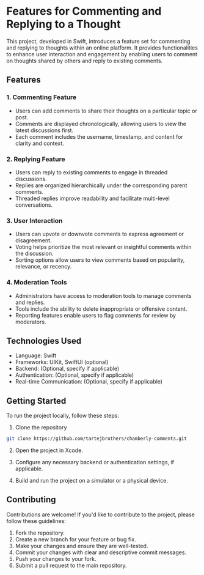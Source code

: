 # Features for Commenting and Replying to a Thought

This project, developed in Swift, introduces a feature set for commenting and replying to thoughts within an online platform. It provides functionalities to enhance user interaction and engagement by enabling users to comment on thoughts shared by others and reply to existing comments.

## Features

### 1. Commenting Feature

- Users can add comments to share their thoughts on a particular topic or post.
- Comments are displayed chronologically, allowing users to view the latest discussions first.
- Each comment includes the username, timestamp, and content for clarity and context.

### 2. Replying Feature

- Users can reply to existing comments to engage in threaded discussions.
- Replies are organized hierarchically under the corresponding parent comments.
- Threaded replies improve readability and facilitate multi-level conversations.

### 3. User Interaction

- Users can upvote or downvote comments to express agreement or disagreement.
- Voting helps prioritize the most relevant or insightful comments within the discussion.
- Sorting options allow users to view comments based on popularity, relevance, or recency.

### 4. Moderation Tools

- Administrators have access to moderation tools to manage comments and replies.
- Tools include the ability to delete inappropriate or offensive content.
- Reporting features enable users to flag comments for review by moderators.

## Technologies Used

- Language: Swift
- Frameworks: UIKit, SwiftUI (optional)
- Backend: (Optional, specify if applicable)
- Authentication: (Optional, specify if applicable)
- Real-time Communication: (Optional, specify if applicable)

## Getting Started

To run the project locally, follow these steps:

1. Clone the repository

```bash
git clone https://github.com/tartejbrothers/chamberly-comments.git
```

2. Open the project in Xcode.

3. Configure any necessary backend or authentication settings, if applicable.

4. Build and run the project on a simulator or a physical device.

## Contributing

Contributions are welcome! If you'd like to contribute to the project, please follow these guidelines:

1. Fork the repository.
2. Create a new branch for your feature or bug fix.
3. Make your changes and ensure they are well-tested.
4. Commit your changes with clear and descriptive commit messages.
5. Push your changes to your fork.
6. Submit a pull request to the main repository.
